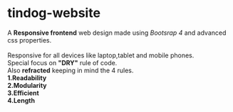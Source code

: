 # tindog-website
A **Responsive frontend** web design made using *Bootsrap 4* and advanced css properties.<br><br>
Responsive for all devices like laptop,tablet and mobile phones.<br>
Special focus on **"DRY"** rule of code.<br>
Also **refracted** keeping in mind the 4 rules.<br>
**1.Readability** <br>
**2.Modularity** <br>
**3.Efficient**<br>
**4.Length**
